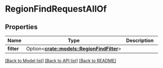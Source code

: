 # RegionFindRequestAllOf

## Properties

Name | Type | Description | Notes
------------ | ------------- | ------------- | -------------
**filter** | Option<[**crate::models::RegionFindFilter**](RegionFindFilter.md)> |  | [optional]

[[Back to Model list]](../README.md#documentation-for-models) [[Back to API list]](../README.md#documentation-for-api-endpoints) [[Back to README]](../README.md)



